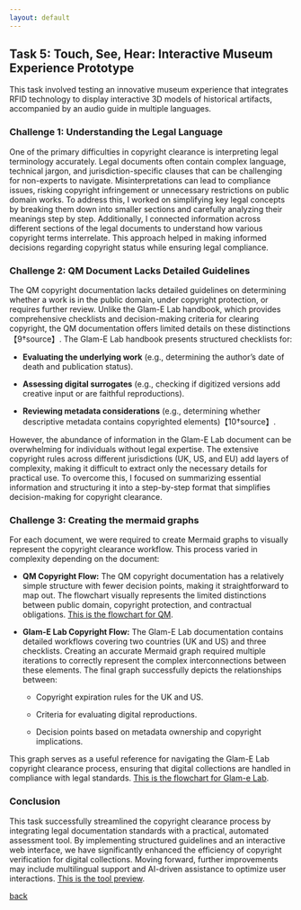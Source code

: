 ```yaml
---
layout: default
---
```


## Task 5: Touch, See, Hear: Interactive Museum Experience Prototype

This task involved testing an innovative museum experience that integrates RFID technology to display interactive 3D models of historical artifacts, accompanied by an audio guide in multiple languages. 

### Challenge 1: Understanding the Legal Language 
One of the primary difficulties in copyright clearance is interpreting legal terminology accurately. Legal documents often contain complex language, technical jargon, and jurisdiction-specific clauses that can be challenging for non-experts to navigate. Misinterpretations can lead to compliance issues, risking copyright infringement or unnecessary restrictions on public domain works. To address this, I worked on simplifying key legal concepts by breaking them down into smaller sections and carefully analyzing their meanings step by step. Additionally, I connected information across different sections of the legal documents to understand how various copyright terms interrelate. This approach helped in making informed decisions regarding copyright status while ensuring legal compliance.


### Challenge 2: QM Document Lacks Detailed Guidelines

The QM copyright documentation lacks detailed guidelines on determining whether a work is in the public domain, under copyright protection, or requires further review. Unlike the Glam-E Lab handbook, which provides comprehensive checklists and decision-making criteria for clearing copyright, the QM documentation offers limited details on these distinctions【9†source】. The Glam-E Lab handbook presents structured checklists for:

- **Evaluating the underlying work** (e.g., determining the author’s date of death and publication status).

- **Assessing digital surrogates** (e.g., checking if digitized versions add creative input or are faithful reproductions).

- **Reviewing metadata considerations** (e.g., determining whether descriptive metadata contains copyrighted elements)【10†source】.

However, the abundance of information in the Glam-E Lab document can be overwhelming for individuals without legal expertise. The extensive copyright rules across different jurisdictions (UK, US, and EU) add layers of complexity, making it difficult to extract only the necessary details for practical use. To overcome this, I focused on summarizing essential information and structuring it into a step-by-step format that simplifies decision-making for copyright clearance.

### Challenge 3: Creating the mermaid graphs 

For each document, we were required to create Mermaid graphs to visually represent the copyright clearance workflow. This process varied in complexity depending on the document:

- **QM Copyright Flow:** The QM copyright documentation has a relatively simple structure with fewer decision points, making it straightforward to map out. The flowchart visually represents the limited distinctions between public domain, copyright protection, and contractual obligations. [This is the flowchart for QM](https://github.com/AlDanah-QM/copyrightTool/blob/main/QMFlowChart.md).

- **Glam-E Lab Copyright Flow:** The Glam-E Lab documentation contains detailed workflows covering two countries (UK and US) and three checklists. Creating an accurate Mermaid graph required multiple iterations to correctly represent the complex interconnections between these elements. The final graph successfully depicts the relationships between:

  - Copyright expiration rules for the UK and US.

  - Criteria for evaluating digital reproductions.

  - Decision points based on metadata ownership and copyright implications.

This graph serves as a useful reference for navigating the Glam-E Lab copyright clearance process, ensuring that digital collections are handled in compliance with legal standards. [This is the flowchart for Glam-e Lab](https://github.com/AlDanah-QM/copyrightTool/blob/main/GamLabChart.md).

### Conclusion

This task successfully streamlined the copyright clearance process by integrating legal documentation standards with a practical, automated assessment tool. By implementing structured guidelines and an interactive web interface, we have significantly enhanced the efficiency of copyright verification for digital collections. Moving forward, further improvements may include multilingual support and AI-driven assistance to optimize user interactions. [This is the tool preview](https://htmlpreview.github.io/?https://github.com/AlDanah-QM/copyrightTool/blob/main/index.html).




[back](./)
